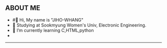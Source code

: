 ## ABOUT ME
- #👋 Hi, My name is "JIHO-WHANG"
- 👀 Studying at Sookmyung Women's Univ, Electronic Engineering.  
- 🌱 I’m currently learning C,HTML,python 
- 

---

<!---
JIHO-WHANG/JIHO-WHANG is a ✨ special ✨ repository because its `README.md` (this file) appears on your GitHub profile.
You can click the Preview link to take a look at your changes.
--->
